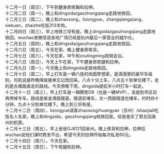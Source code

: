 十二月一日（周日），下午到健身房练胸和拉伸。</br>
十二月二日（周一），晚上和dingsida/gaozhongqiang走路地铁回。</br>
十二月三日（周二），晚上和zhaosong，lizongyue，zhangqiangqiang，xiekuan，zhaizhe吃饭313羊肉。</br>
十二月四日（周三），早上地铁三坝有座。晚上dingsida/gaozhongqiang走路地铁回。wuchao发微信说金地广场已经是杭州最后一家营业的威尔仕。</br>
十二月五日（周四），晚上和dingsida/gaozhongqiang走路地铁回。</br>
十二月六日（周五），今天在家。晚上健身房练背。</br>
十二月七日（周六），今天在家，中午和zoutingming视频会议。</br>
十二月八日（周日），今天上午在家，下午健身房练腿和拉伸。</br>
十二月九日（周一），今天晚上和dingsida走路地铁回。</br>
十二月十日（周二），早上打车是一辆六座的岚图梦想家，是滴滴里的豪华车级别，司机说是昨晚降级接单忘记改回来。八点十分上车，八点五十到单位楼下，走的是古墩路直走的路线。今天傍晚下雨，dingsida提前半小时打车一起走。</br>
十二月十一日（周三），早上打车是一辆腾势D9（也是一辆MVP），说是到市区后再停掉专车。路线是紫金港路隧道，隧道前堵车，文一西路隧道也堵车，约时四十分钟，九点十分到单位楼下。晚上到三坝有座。</br>
十二月十二日（周四），lizongyue请客zhaosong/huangyan（苏州）/shaojiali吃饭名人名家。晚上和dingsida，gaozhongqiang地铁回家。给爸爸买了周五回泉州的机票。</br>
十二月十三日（周五），早上爸爸GJ8121回泉州。晚上练背和拉伸，拉伸后wuchao说他们课时费发不出，希望今天的拉伸开始每次私发60元。</br>
十二月十四日（周六），今天在家。</br>
十二月十五日（周日），下午练腿和拉伸。</br>
